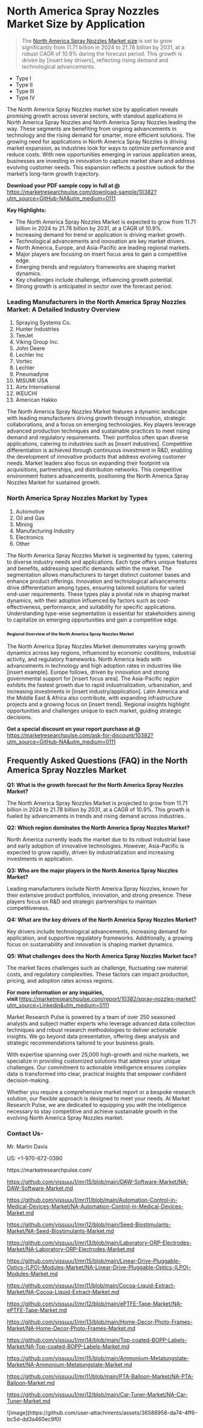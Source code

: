 <h1>North America Spray Nozzles Market&nbsp;Size by Application</h1><blockquote><p>The <a href="https://marketresearchpulse.com/download-sample/10382?utm_source=GitHub-NA&amp;utm_medium=0111">North America Spray Nozzles Market size</a> is set to grow significantly from 11.71 billion in 2024 to 21.78 billion by 2031, at a robust CAGR of 10.9% during the forecast period. This growth is driven by [insert key drivers], reflecting rising demand and technological advancements.</p></blockquote><ul><li>Type I<li> Type II<li> Type III<li> Type IV</li></ul><p>The North America Spray Nozzles market size by application reveals promising growth across several sectors, with standout applications in North America Spray Nozzles and North America Spray Nozzles leading the way. These segments are benefiting from ongoing advancements in technology and the rising demand for smarter, more efficient solutions. The growing need for applications in North America Spray Nozzles is driving market expansion, as industries look for ways to optimize performance and reduce costs. With new opportunities emerging in various application areas, businesses are investing in innovation to capture market share and address evolving customer needs. This expansion reflects a positive outlook for the market’s long-term growth trajectory.</p><p><strong>Download your PDF sample copy in full at @ </strong><a href="https://marketresearchpulse.com/download-sample/10382?utm_source=GitHub-NA&amp;utm_medium=0111">https://marketresearchpulse.com/download-sample/10382?utm_source=GitHub-NA&amp;utm_medium=0111</a></p><p><strong>Key Highlights: </strong></p><ul><li>The North America Spray Nozzles Market is expected to grow from 11.71 billion in 2024 to 21.78 billion by 2031, at a CAGR of 10.9%.</li><li>Increasing demand for trend or application is driving market growth.</li><li>Technological advancements and innovation are key market drivers.</li><li>North America, Europe, and Asia-Pacific are leading regional markets.</li><li>Major players are focusing on insert focus area to gain a competitive edge.</li><li>Emerging trends and regulatory frameworks are shaping market dynamics.</li><li>Key challenges include challenge, influencing growth potential.</li><li>Strong growth is anticipated in sector over the forecast period.</li></ul><h3>Leading Manufacturers in the North America Spray Nozzles Market: A Detailed Industry Overview</h3><ol><li>Spraying Systems Co.</li><li>Hunter Industries</li><li>TeeJet</li><li>Viking Group Inc.</li><li>John Deere</li><li>Lechler Inc</li><li>Vortec</li><li>Lechler</li><li>Pneumadyne</li><li>MISUMI USA</li><li>Airtx International</li><li>IKEUCHI</li><li>American Hakko</li></ol><div class="flex max-w-full flex-col flex-grow"><div class="min-h-8 text-message flex w-full flex-col items-end gap-2 whitespace-normal break-words [.text-message+&amp;]:mt-5" dir="auto" data-message-author-role="assistant" data-message-id="fd8432e4-4910-450d-b182-61b7bfb0a01f" data-message-model-slug="gpt-4o"><div class="flex w-full flex-col gap-1 empty:hidden first:pt-[3px]"><div class="markdown prose w-full break-words dark:prose-invert light"><p>The North America Spray Nozzles Market features a dynamic landscape with leading manufacturers driving growth through innovation, strategic collaborations, and a focus on emerging technologies. Key players leverage advanced production techniques and sustainable practices to meet rising demand and regulatory requirements. Their portfolios often span diverse applications, catering to industries such as [insert industries]. Competitive differentiation is achieved through continuous investment in R&amp;D, enabling the development of innovative products that address evolving customer needs. Market leaders also focus on expanding their footprint via acquisitions, partnerships, and distribution networks. This competitive environment fosters advancements, positioning the North America Spray Nozzles Market for sustained growth.</p></div></div></div></div><h3>North America Spray Nozzles Market by Types</h3><ol><li>Automotive<li> Oil and Gas<li> Mining<li> Manufacturing Industry<li> Electronics<li> Other</li></ol><div class="flex max-w-full flex-col flex-grow"><div class="min-h-8 text-message flex w-full flex-col items-end gap-2 whitespace-normal break-words [.text-message+&amp;]:mt-5" dir="auto" data-message-author-role="assistant" data-message-id="084470be-0bb7-4664-bddf-5156b4f41249" data-message-model-slug="gpt-4o-mini"><div class="flex w-full flex-col gap-1 empty:hidden first:pt-[3px]"><div class="markdown prose w-full break-words dark:prose-invert light"><p>The North America Spray Nozzles Market is segmented by types, catering to diverse industry needs and applications. Each type offers unique features and benefits, addressing specific demands within the market. The segmentation allows manufacturers to target distinct customer bases and enhance product offerings. Innovation and technological advancements drive differentiation among types, ensuring tailored solutions for varied end-user requirements. These types play a pivotal role in shaping market dynamics, with their adoption influenced by factors such as cost-effectiveness, performance, and suitability for specific applications. Understanding type-wise segmentation is essential for stakeholders aiming to capitalize on emerging opportunities and gain a competitive edge.</p></div></div></div></div><h3><span style="font-size: 11px;">Regional Overview of the North America Spray Nozzles Market</span></h3><div class="flex max-w-full flex-col flex-grow"><div class="min-h-8 text-message flex w-full flex-col items-end gap-2 whitespace-normal break-words [.text-message+&amp;]:mt-5" dir="auto" data-message-author-role="assistant" data-message-id="e9038762-ce64-4e30-91c9-9bd413514231" data-message-model-slug="gpt-4o-mini"><div class="flex w-full flex-col gap-1 empty:hidden first:pt-[3px]"><div class="markdown prose w-full break-words dark:prose-invert light"><p>The North America Spray Nozzles Market demonstrates varying growth dynamics across key regions, influenced by economic conditions, industrial activity, and regulatory frameworks. North America leads with advancements in technology and high adoption rates in industries like [insert example]. Europe follows, driven by innovation and strong governmental support for [insert focus area]. The Asia-Pacific region exhibits the fastest growth due to rapid industrialization, urbanization, and increasing investments in [insert industry/application]. Latin America and the Middle East &amp; Africa also contribute, with expanding infrastructure projects and a growing focus on [insert trend]. Regional insights highlight opportunities and challenges unique to each market, guiding strategic decisions.</p></div></div></div></div><p><strong>Get a special discount on your report purchase at @ </strong><a href="https://marketresearchpulse.com/ask-for-discount/10382?utm_source=GitHub-NA&amp;utm_medium=0111">https://marketresearchpulse.com/ask-for-discount/10382?utm_source=GitHub-NA&amp;utm_medium=0111</a></p><h2>Frequently Asked Questions (FAQ) in the North America Spray Nozzles Market</h2><p><strong>Q1: What is the growth forecast for the North America Spray Nozzles Market?</strong></p><p>The North America Spray Nozzles Market is projected to grow from 11.71 billion in 2024 to 21.78 billion by 2031, at a CAGR of 10.9%. This growth is fueled by advancements in trends and rising demand across industries.</p><p><strong>Q2: Which region dominates the North America Spray Nozzles Market?</strong></p><p>North America currently leads the market due to its robust industrial base and early adoption of innovative technologies. However, Asia-Pacific is expected to grow rapidly, driven by industrialization and increasing investments in application.</p><p><strong>Q3: Who are the major players in the North America Spray Nozzles Market?</strong></p><p>Leading manufacturers include North America Spray Nozzles, known for their extensive product portfolios, innovation, and strong presence. These players focus on R&amp;D and strategic partnerships to maintain competitiveness.</p><p><strong>Q4: What are the key drivers of the North America Spray Nozzles Market?</strong></p><p>Key drivers include technological advancements, increasing demand for application, and supportive regulatory frameworks. Additionally, a growing focus on sustainability and innovation is shaping market dynamics.</p><p><strong>Q5: What challenges does the North America Spray Nozzles Market face?</strong></p><p>The market faces challenges such as challenge, fluctuating raw material costs, and regulatory complexities. These factors can impact production, pricing, and adoption rates across regions.</p><p><strong>For more information or any inquiries, visit&nbsp;</strong><a href="https://marketresearchpulse.com/report/10382/spray-nozzles-market?utm_source=Linkedin&utm_medium=0111">https://marketresearchpulse.com/report/10382/spray-nozzles-market?utm_source=Linkedin&utm_medium=0111</a></p><p>Market Research Pulse is powered by a team of over 250 seasoned analysts and subject matter experts who leverage advanced data collection techniques and robust research methodologies to deliver actionable insights. We go beyond data presentation, offering deep analysis and strategic recommendations tailored to your business goals.</p><p>With expertise spanning over 25,000 high-growth and niche markets, we specialize in providing customized solutions that address your unique challenges. Our commitment to actionable intelligence ensures complex data is transformed into clear, practical insights that empower confident decision-making.</p><p>Whether you require a comprehensive market report or a bespoke research solution, our flexible approach is designed to meet your needs. At Market Research Pulse, we are dedicated to equipping you with the intelligence necessary to stay competitive and achieve sustainable growth in the evolving North America Spray Nozzles market.</p><h3><strong>Contact Us-</strong></h3><p>Mr. Martin Davis</p><p>US: +1-970-672-0390</p><p>https://marketresearchpulse.com/</p><p><a href="https://github.com/vissuuu1/mri15/blob/main/DAW-Software-Market/NA-DAW-Software-Market.md">https://github.com/vissuuu1/mri15/blob/main/DAW-Software-Market/NA-DAW-Software-Market.md</a></p><p><a href="https://github.com/vissuuu1/mri11/blob/main/Automation-Control-in-Medical-Devices-Market/NA-Automation-Control-in-Medical-Devices-Market.md">https://github.com/vissuuu1/mri11/blob/main/Automation-Control-in-Medical-Devices-Market/NA-Automation-Control-in-Medical-Devices-Market.md</a></p><p><a href="https://github.com/vissuuu1/mri12/blob/main/Seed-Biostimulants-Market/NA-Seed-Biostimulants-Market.md">https://github.com/vissuuu1/mri12/blob/main/Seed-Biostimulants-Market/NA-Seed-Biostimulants-Market.md</a></p><p><a href="https://github.com/vissuuu1/mri13/blob/main/Laboratory-ORP-Electrodes-Market/NA-Laboratory-ORP-Electrodes-Market.md">https://github.com/vissuuu1/mri13/blob/main/Laboratory-ORP-Electrodes-Market/NA-Laboratory-ORP-Electrodes-Market.md</a></p><p><a href="https://github.com/vissuuu1/mri15/blob/main/Linear-Drive-Pluggable-Optics-(LPO)-Modules-Market/NA-Linear-Drive-Pluggable-Optics-(LPO)-Modules-Market.md">https://github.com/vissuuu1/mri15/blob/main/Linear-Drive-Pluggable-Optics-(LPO)-Modules-Market/NA-Linear-Drive-Pluggable-Optics-(LPO)-Modules-Market.md</a></p><p><a href="https://github.com/vissuuu1/mri11/blob/main/Cocoa-Liquid-Extract-Market/NA-Cocoa-Liquid-Extract-Market.md">https://github.com/vissuuu1/mri11/blob/main/Cocoa-Liquid-Extract-Market/NA-Cocoa-Liquid-Extract-Market.md</a></p><p><a href="https://github.com/vissuuu1/mri12/blob/main/ePTFE-Tape-Market/NA-ePTFE-Tape-Market.md">https://github.com/vissuuu1/mri12/blob/main/ePTFE-Tape-Market/NA-ePTFE-Tape-Market.md</a></p><p><a href="https://github.com/vissuuu1/mri13/blob/main/Home-Decor-Photo-Frames-Market/NA-Home-Decor-Photo-Frames-Market.md">https://github.com/vissuuu1/mri13/blob/main/Home-Decor-Photo-Frames-Market/NA-Home-Decor-Photo-Frames-Market.md</a></p><p><a href="https://github.com/vissuuu1/mri14/blob/main/Top-coated-BOPP-Labels-Market/NA-Top-coated-BOPP-Labels-Market.md">https://github.com/vissuuu1/mri14/blob/main/Top-coated-BOPP-Labels-Market/NA-Top-coated-BOPP-Labels-Market.md</a></p><p><a href="https://github.com/vissuuu1/mri15/blob/main/Ammonium-Metatungstate-Market/NA-Ammonium-Metatungstate-Market.md">https://github.com/vissuuu1/mri15/blob/main/Ammonium-Metatungstate-Market/NA-Ammonium-Metatungstate-Market.md</a></p><p><a href="https://github.com/vissuuu1/mri11/blob/main/PTA-Balloon-Market/NA-PTA-Balloon-Market.md">https://github.com/vissuuu1/mri11/blob/main/PTA-Balloon-Market/NA-PTA-Balloon-Market.md</a></p><p><a href="https://github.com/vissuuu1/mri12/blob/main/Car-Tuner-Market/NA-Car-Tuner-Market.md">https://github.com/vissuuu1/mri12/blob/main/Car-Tuner-Market/NA-Car-Tuner-Market.md</a></p>
![image](https://github.com/user-attachments/assets/36586958-da74-4ff6-bc5d-dd3a460ec9f0)
